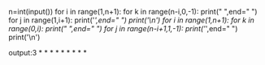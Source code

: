 n=int(input())
for i in range(1,n+1):
    for k in range(n-i,0,-1):
        print(" ",end=" ")
    for j in range(1,i+1):
        print('*',end="   ")
    print('\n')
for i in range(1,n+1):
    for k in range(0,i):
        print(" ",end=" ")
    for j in range(n-i+1,1,-1):
        print('*',end="   ")
    print('\n')
    
output:3
           *
       *       *
    *      *      *
       *       *
           *

